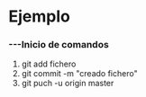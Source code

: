 # Ejemplo

### ---Inicio de comandos

1. git add fichero
2. git commit -m "creado fichero"
3. git puch -u origin master
